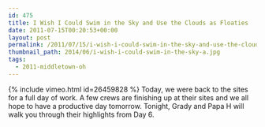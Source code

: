 ```yaml
---
id: 475
title: I Wish I Could Swim in the Sky and Use the Clouds as Floaties
date: 2011-07-15T00:20:53+00:00
layout: post
permalink: /2011/07/15/i-wish-i-could-swim-in-the-sky-and-use-the-clouds-as-floaties/
thumbnail_path: 2014/06/i-wish-i-could-swim-in-the-sky-a.jpg
tags:
  - 2011-middletown-oh
---
```

{% include vimeo.html id=26459828 %}
Today, we were back to the sites for a full day of work. A few crews are finishing up at their sites and we all hope to have a productive day tomorrow. Tonight, Grady and Papa H will walk you through their highlights from Day 6.